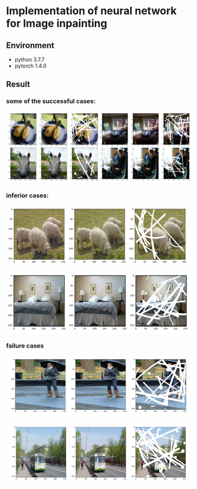 # Implementation of neural network for Image inpainting
## Environment
* python 3.7.7
* pytorch 1.4.0

## Result
### some of the successful cases:
![Image](https://github.com/XinmiaoHuang/Image_Inpainting/blob/master/pic/image.PNG)

### inferior cases:
![inferior1](https://github.com/XinmiaoHuang/Image_Inpainting/blob/master/pic/inferior1.png)

![inferior2](https://github.com/XinmiaoHuang/Image_Inpainting/blob/master/pic/inferior2.png)
### failure cases
![fail3](https://github.com/XinmiaoHuang/Image_Inpainting/blob/master/pic/fail3.png)

![fail4](https://github.com/XinmiaoHuang/Image_Inpainting/blob/master/pic/fail4.png)
